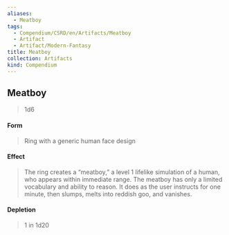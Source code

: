 ```yaml
---
aliases:
  - Meatboy
tags:
  - Compendium/CSRD/en/Artifacts/Meatboy
  - Artifact
  - Artifact/Modern-Fantasy
title: Meatboy
collection: Artifacts
kind: Compendium
---
```

## Meatboy
>1d6
#### Form
>Ring with a generic human face design 
#### Effect
> The ring creates a “meatboy,” a level 1 lifelike simulation of a human, who appears within immediate range. The meatboy has only a limited vocabulary and ability to reason. It does as the user instructs for one minute, then slumps, melts into reddish goo, and vanishes.

#### Depletion 
>1 in 1d20